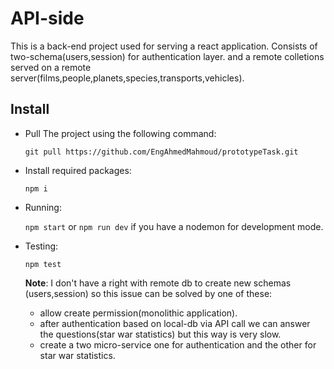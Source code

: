 # API-side
This is a back-end project used for serving a react application. Consists of two-schema(users,session) for authentication layer.
and a remote colletions served on a remote server(films,people,planets,species,transports,vehicles).

## Install
- Pull The project using the following command:

  `git pull https://github.com/EngAhmedMahmoud/prototypeTask.git`
- Install required packages:
  
  `npm i`
 
 - Running:
 
   `npm start` or `npm run dev` if you have a nodemon for development mode.
   
 - Testing:
 
   `npm test`
   
   **Note**: I don't have a right with remote db to create new schemas (users,session) so  this issue can be solved by one of these:
   - allow create permission(monolithic application).
   - after authentication based on local-db via API call we can answer the questions(star war statistics) but this way is very slow.
   - create a two micro-service one for authentication and the other for  star war statistics.
